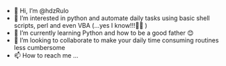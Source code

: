 - 👋 Hi, I’m @hdzRulo
- 👀 I’m interested in python and automate daily tasks using basic shell scripts, perl and even VBA (...yes I know!!!🤦‍♂️ )
- 🌱 I’m currently learning Python and how to be a good father 😊
- 💞️ I’m looking to collaborate to make your daily time consuming routines less cumbersome 
- 📫 How to reach me ... 

<!---
hdzRulo/hdzRulo is a ✨ special ✨ repository because its `README.md` (this file) appears on your GitHub profile.
You can click the Preview link to take a look at your changes.
--->
